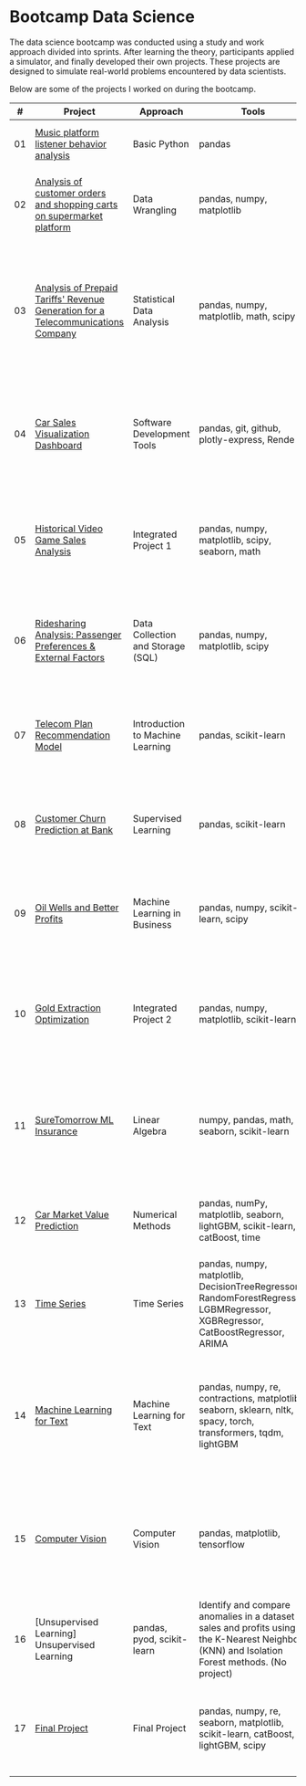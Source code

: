 # Bootcamp Data Science
The data science bootcamp was conducted using a study and work approach divided into sprints. After learning the theory, participants applied a simulator, and finally developed their own projects. These projects are designed to simulate real-world problems encountered by data scientists.

Below are some of the projects I worked on during the bootcamp.

| # | Project  | Approach  | Tools  | Objective |
|---|-----------|------------|-------|-----------|
|01|[Music platform listener behavior analysis](https://github.com/DAlv22/bootcamp-data-science/blob/main/project_1/project_1.ipynb)|Basic Python |pandas |Analyzing User Behavior on Online Music Streaming Platforms.
|02|[Analysis of customer orders and shopping carts on supermarket platform](https://github.com/DAlv22/bootcamp-data-science/blob/main/project_2/project_2.ipynb)|Data Wrangling |pandas, numpy, matplotlib |Analyze Instacart order and shopping cart data to understand consumption patterns.
|03|[Analysis of Prepaid Tariffs' Revenue Generation for a Telecommunications Company](https://github.com/DAlv22/bootcamp-data-science/blob/main/project_3/project_3.ipynb)|Statistical Data Analysis |pandas, numpy, matplotlib, math, scipy |Analysis of the revenue generation of prepaid tariffs for a telecommunications company; determine which plan generates the most revenue and statistical evidence to support the conclusion.
|04|[Car Sales Visualization Dashboard](https://github.com/DAlv22/vehicles_us)|Software Development Tools | pandas, git, github, plotly-express, Rende | This project visualizes car sale advertisement data, offering interactive graphs, details on vehicles in excellent condition, and filters by vehicle type.
|05|[Historical Video Game Sales Analysis](https://github.com/DAlv22/bootcamp-data-science/blob/main/project_5/project_05.ipynb)|Integrated Project 1 | pandas, numpy, matplotlib, scipy, seaborn, math | Identifying success factors in video game sales data up to 2016 from 'ICE' online store to inform project selection and advertising strategies.
|06|[Ridesharing Analysis: Passenger Preferences & External Factors](https://github.com/DAlv22/bootcamp-data-science/blob/main/project_6/project_6.ipynb)|Data Collection and Storage (SQL) | pandas, numpy, matplotlib, scipy | Understanding passenger preferences and external factors' impact on ridesharing trips through analysis of multiple datasets.
|07|[Telecom Plan Recommendation Model](https://github.com/DAlv22/bootcamp-data-science/blob/main/project_7/project_7.ipynb)|Introduction to Machine Learning | pandas, scikit-learn  | Creating a model to recommend between Telecom's new plans, Smart or Ultra, based on subscriber behavior data from a provided CSV file.
|08|[Customer Churn Prediction at Bank](https://github.com/DAlv22/bootcamp-data-science/blob/main/project_8/project_8.ipynb)|Supervised Learning | pandas, scikit-learn | Predict customer churn using historical behavior and contract termination data to enable proactive retention strategies.
|09|[Oil Wells and Better Profits](https://github.com/DAlv22/bootcamp-data-science/blob/main/project_9/project_9.ipynb)|Machine Learning in Business | pandas, numpy, scikit-learn, scipy | Identify optimal locations for drilling 200 new oil wells within a budget of $100 million to maximize profitability for OilyGiant.
|10|[Gold Extraction Optimization](https://github.com/DAlv22/bootcamp-data-science/blob/main/project_10/project_10.ipynb)|Integrated Project 2 | pandas, numpy, matplotlib, scikit-learn | Develop a machine learning model to predict gold extraction from ore, optimizing production and enhancing operational efficiency.
|11|[SureTomorrow ML Insurance](https://github.com/DAlv22/bootcamp-data-science/blob/main/project_11/project_11.ipynb)|Linear Algebra | numpy, pandas, math, seaborn, scikit-learn | Using machine learning, SureTomorrow Insurance tackles tasks like customer similarity identification, insurance benefit prediction, and data privacy protection.
|12|[Car Market Value Prediction](https://github.com/DAlv22/bootcamp-data-science/blob/main/project_12/project_12.ipynb)|Numerical Methods | pandas, numPy, matplotlib, seaborn, lightGBM, scikit-learn, catBoost, time | Predict second-hand car market values for Rusty Bargain's app with optimized quality, speed, and training.
|13|[Time Series](link)|Time Series | pandas, numpy, matplotlib,   DecisionTreeRegressor, RandomForestRegressor, LGBMRegressor, XGBRegressor, CatBoostRegressor, ARIMA | Predict the number of taxi orders at airports for the next hour to optimize driver allocation during peak hours.
|14|[Machine Learning for Text](link)|Machine Learning for Text | pandas, numpy, re, contractions, matplotlib, seaborn, sklearn, nltk, spacy, torch, transformers, tqdm, lightGBM | Develop a system to filter and categorize classic movie reviews. The goal is to generate and train a model to automatically detect negative reviews, achieving an F1 score of at least 0.85.
|15|[Computer Vision](link)|Computer Vision | pandas, matplotlib, tensorflow | Develop a computer vision model to automatically verify the age of customers in the checkout area, aiming to prevent the sale of alcohol to underage individuals.
|16|[Unsupervised Learning] Unsupervised Learning | pandas, pyod, scikit-learn | Identify and compare anomalies in a dataset of sales and profits using the K-Nearest Neighbors (KNN) and Isolation Forest methods. (No project)
|17|[Final Project](link)|Final Project | pandas, numpy, re, seaborn, matplotlib, scikit-learn, catBoost, lightGBM, scipy | Forecast the customer churn rate to offer promotional codes and special plan options to those likely to leave the company.
